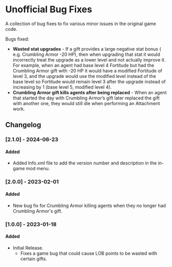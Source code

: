 # Unofficial Bug Fixes

A collection of bug fixes to fix various minor issues in the original game code.

Bugs fixed:

- **Wasted stat upgrades** - If a gift provides a large negative stat bonus (
  e.g. Crumbling Armor -20 HP), then when
  upgrading that stat it would incorrectly treat the upgrade as a lower level
  and not actually improve it.
  For example, when an agent had base level 4 Fortitude but had the Crumbling
  Armor gift with -20 HP it would have a
  modified Fortitude of level 3, and the upgrade would use the modified level
  instead of the base level so Fortitude
  would remain level 3 after the upgrade instead of increasing by 1 (base level
  5, modified level 4).
- **Crumbling Armor gift kills agents after being replaced** - When an agent
  that started the day with Crumbling Armor’s
  gift later replaced the gift with another one, they would still die when
  performing an Attachment work.

## Changelog

### [2.1.0] - 2024-06-23

#### Added

- Added Info.xml file to add the version number and description in the in-game
  mod menu.

### [2.0.0] - 2023-02-01

#### Added

- New bug fix for Crumbling Armor killing agents when they no longer had
  Crumbling Armor's gift.

### [1.0.0] - 2023-01-18

#### Added

- Initial Release.
  - Fixes a game bug that could cause LOB points to be wasted with certain
    gifts.
